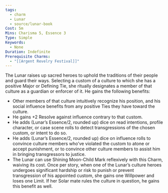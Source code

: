 ```yaml
---
tags:
  - charm
  - Lunar
  - source/lunar-book
Cost: 5m
Mins: Charisma 5, Essence 3
Type: Simple
Keywords:
  - None
Duration: Indefinite
Prerequisite Charms:
  - "[[Argent Revelry Festival]]"
---
```

The Lunar raises up sacred heroes to uphold the traditions of their people and guard their ways. Selecting a custom of a culture to which she has a positive Major or Defining Tie, she ritually designates a member of that culture as a guardian or enforcer of it. He gains the following benefits: 
-  Other members of that culture intuitively recognize his position, and his social influence benefits from any positive Ties they have toward the culture. 
-  He gains +2 Resolve against influence contrary to that custom. 
-  He adds (Lunar’s Essence/2, rounded up) dice on read intentions, profile character, or case scene rolls to detect transgressions of the chosen custom, or intent to do so. 
-  He adds (Lunar’s Essence/2, rounded up) dice on influence rolls to convince culture members who’ve violated the custom to atone or accept punishment, or to convince other culture members to assist him in bringing transgressors to justice. 
-  The Lunar can use Shining Moon-Child Mark reflexively with this Charm, waiving its cost. Once per story, when one of the Lunar’s culture heroes undergoes significant hardship or risk to punish or prevent transgression of his appointed custom, she gains one Willpower and loses one Limit. If her Solar mate rules the culture in question, he gains this benefit as well.